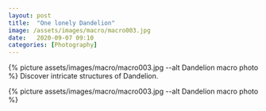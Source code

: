 ```yaml
---
layout: post
title:  "One lonely Dandelion"
image: /assets/images/macro/macro003.jpg
date:   2020-09-07 09:10
categories: [Photography]
---
```

{% picture assets/images/macro/macro003.jpg --alt Dandelion macro photo %}
Discover intricate structures of Dandelion.

<!--more-->

{% picture assets/images/macro/macro003.jpg --alt Dandelion macro photo %}


